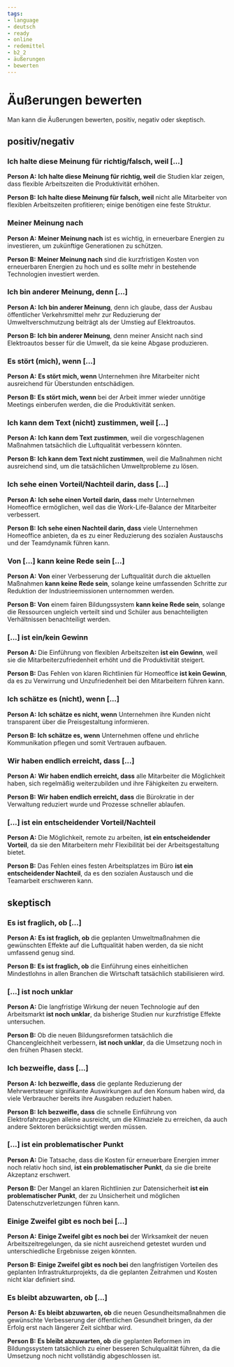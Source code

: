 ```yaml
---
tags:
- language
- deutsch
- ready
- online
- redemittel
- b2_2
- äußerungen
- bewerten
---
```


# Äußerungen bewerten

Man kann die Äußerungen bewerten, positiv, negativ oder skeptisch.

## positiv/negativ

### Ich halte diese Meinung für richtig/falsch, weil [...]

__Person A:__ __Ich halte diese Meinung für richtig, weil__ die Studien klar zeigen, dass flexible Arbeitszeiten die Produktivität erhöhen.

__Person B:__ __Ich halte diese Meinung für falsch, weil__ nicht alle Mitarbeiter von flexiblen Arbeitszeiten profitieren; einige benötigen eine feste Struktur.

### Meiner Meinung nach

__Person A:__ __Meiner Meinung nach__ ist es wichtig, in erneuerbare Energien zu investieren, um zukünftige Generationen zu schützen.

__Person B:__ __Meiner Meinung nach__ sind die kurzfristigen Kosten von erneuerbaren Energien zu hoch und es sollte mehr in bestehende Technologien investiert werden.

### Ich bin anderer Meinung, denn [...]

__Person A:__ __Ich bin anderer Meinung__, denn ich glaube, dass der Ausbau öffentlicher Verkehrsmittel mehr zur Reduzierung der Umweltverschmutzung beiträgt als der Umstieg auf Elektroautos.

__Person B:__ __Ich bin anderer Meinung__, denn meiner Ansicht nach sind Elektroautos besser für die Umwelt, da sie keine Abgase produzieren.

### Es stört (mich), wenn [...]

__Person A:__ __Es stört mich, wenn__ Unternehmen ihre Mitarbeiter nicht ausreichend für Überstunden entschädigen.

__Person B:__ __Es stört mich, wenn__ bei der Arbeit immer wieder unnötige Meetings einberufen werden, die die Produktivität senken.

### Ich kann dem Text (nicht) zustimmen, weil [...]

__Person A:__ __Ich kann dem Text zustimmen__, weil die vorgeschlagenen Maßnahmen tatsächlich die Luftqualität verbessern könnten.

__Person B:__ __Ich kann dem Text nicht zustimmen__, weil die Maßnahmen nicht ausreichend sind, um die tatsächlichen Umweltprobleme zu lösen.

### Ich sehe einen Vorteil/Nachteil darin, dass [...]

__Person A:__ __Ich sehe einen Vorteil darin, dass__ mehr Unternehmen Homeoffice ermöglichen, weil das die Work-Life-Balance der Mitarbeiter verbessert.

__Person B:__ __Ich sehe einen Nachteil darin, dass__ viele Unternehmen Homeoffice anbieten, da es zu einer Reduzierung des sozialen Austauschs und der Teamdynamik führen kann.

### Von [...] kann keine Rede sein [...]

__Person A:__ __Von__ einer Verbesserung der Luftqualität durch die aktuellen Maßnahmen __kann keine Rede sein__, solange keine umfassenden Schritte zur Reduktion der Industrieemissionen unternommen werden.

__Person B:__ __Von__ einem fairen Bildungssystem __kann keine Rede sein__, solange die Ressourcen ungleich verteilt sind und Schüler aus benachteiligten Verhältnissen benachteiligt werden.

### [...] ist ein/kein Gewinn

__Person A:__ Die Einführung von flexiblen Arbeitszeiten __ist ein Gewinn__, weil sie die Mitarbeiterzufriedenheit erhöht und die Produktivität steigert.

__Person B:__ Das Fehlen von klaren Richtlinien für Homeoffice __ist kein Gewinn__, da es zu Verwirrung und Unzufriedenheit bei den Mitarbeitern führen kann.

### Ich schätze es (nicht), wenn [...]

__Person A:__ __Ich schätze es nicht, wenn__ Unternehmen ihre Kunden nicht transparent über die Preisgestaltung informieren.

__Person B:__ __Ich schätze es, wenn__ Unternehmen offene und ehrliche Kommunikation pflegen und somit Vertrauen aufbauen.

### Wir haben endlich erreicht, dass [...]

__Person A:__ __Wir haben endlich erreicht, dass__ alle Mitarbeiter die Möglichkeit haben, sich regelmäßig weiterzubilden und ihre Fähigkeiten zu erweitern.

__Person B:__ __Wir haben endlich erreicht, dass__ die Bürokratie in der Verwaltung reduziert wurde und Prozesse schneller ablaufen.

### [...] ist ein entscheidender Vorteil/Nachteil

__Person A:__ Die Möglichkeit, remote zu arbeiten, __ist ein entscheidender Vorteil__, da sie den Mitarbeitern mehr Flexibilität bei der Arbeitsgestaltung bietet.

__Person B:__ Das Fehlen eines festen Arbeitsplatzes im Büro __ist ein entscheidender Nachteil__, da es den sozialen Austausch und die Teamarbeit erschweren kann.

## skeptisch

### Es ist fraglich, ob [...]

__Person A:__ __Es ist fraglich, ob__ die geplanten Umweltmaßnahmen die gewünschten Effekte auf die Luftqualität haben werden, da sie nicht umfassend genug sind.

__Person B:__ __Es ist fraglich, ob__ die Einführung eines einheitlichen Mindestlohns in allen Branchen die Wirtschaft tatsächlich stabilisieren wird.

### [...] ist noch unklar

__Person A:__ Die langfristige Wirkung der neuen Technologie auf den Arbeitsmarkt __ist noch unklar__, da bisherige Studien nur kurzfristige Effekte untersuchen.

__Person B:__ Ob die neuen Bildungsreformen tatsächlich die Chancengleichheit verbessern, __ist noch unklar__, da die Umsetzung noch in den frühen Phasen steckt.

### Ich bezweifle, dass [...]

__Person A:__ __Ich bezweifle, dass__ die geplante Reduzierung der Mehrwertsteuer signifikante Auswirkungen auf den Konsum haben wird, da viele Verbraucher bereits ihre Ausgaben reduziert haben.

__Person B:__ __Ich bezweifle, dass__ die schnelle Einführung von Elektrofahrzeugen alleine ausreicht, um die Klimaziele zu erreichen, da auch andere Sektoren berücksichtigt werden müssen.

### [...] ist ein problematischer Punkt

__Person A:__ Die Tatsache, dass die Kosten für erneuerbare Energien immer noch relativ hoch sind, __ist ein problematischer Punkt__, da sie die breite Akzeptanz erschwert.

__Person B:__ Der Mangel an klaren Richtlinien zur Datensicherheit __ist ein problematischer Punkt__, der zu Unsicherheit und möglichen Datenschutzverletzungen führen kann.

### Einige Zweifel gibt es noch bei [...]

__Person A:__ __Einige Zweifel gibt es noch bei__ der Wirksamkeit der neuen Arbeitszeitregelungen, da sie nicht ausreichend getestet wurden und unterschiedliche Ergebnisse zeigen könnten.

__Person B:__ __Einige Zweifel gibt es noch bei__ den langfristigen Vorteilen des geplanten Infrastrukturprojekts, da die geplanten Zeitrahmen und Kosten nicht klar definiert sind.

### Es bleibt abzuwarten, ob [...]

__Person A:__ __Es bleibt abzuwarten, ob__ die neuen Gesundheitsmaßnahmen die gewünschte Verbesserung der öffentlichen Gesundheit bringen, da der Erfolg erst nach längerer Zeit sichtbar wird.

__Person B:__ __Es bleibt abzuwarten, ob__ die geplanten Reformen im Bildungssystem tatsächlich zu einer besseren Schulqualität führen, da die Umsetzung noch nicht vollständig abgeschlossen ist.
